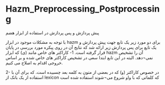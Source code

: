 # Hazm_Preprocessing_Postprocessing
پبش پردازش و پس پردازش در استفاده از ابزار هضم

با توجه به مشکلات موجود در ابزار hazm برای دو مورد زیر یک تابع جهت پیش پردازش و یک تایع برای پس پردازش زیر ارائه شد که نتایج آن در روی پیکره مورد بررسی در پایان قرار گرفته است.
1-	کاراکتر های خاص مانند (ى) که ابزار hazm آن را تشخیص نمی¬دهد. البته در این تابع ابتدا سعی در تشخیص کاراکتر های خاص شده و بر اساس خروجی اقدام به اصلاح می کنیم.

2-	در خصوص کاراکتر (و) که در بعضی از متون به کلمه بعد چسبیده است. که برای آن با استفاده از یک بانک از lexicon که کلماتی که با واو شروع می¬شوند استفاده شده است
